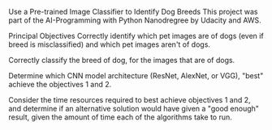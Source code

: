 Use a Pre-trained Image Classifier to Identify Dog Breeds
This project was part of the AI-Programming with Python Nanodregree by Udacity and AWS.

Principal Objectives
Correctly identify which pet images are of dogs (even if breed is misclassified) and which pet images aren't of dogs.

Correctly classify the breed of dog, for the images that are of dogs.

Determine which CNN model architecture (ResNet, AlexNet, or VGG), "best" achieve the objectives 1 and 2.

Consider the time resources required to best achieve objectives 1 and 2, and determine if an alternative solution would have given a "good enough" result, given the amount of time each of the algorithms take to run.



